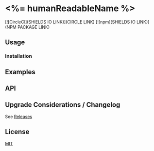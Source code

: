 # <%= humanReadableName %>
[![CircleCI](SHIELDS IO LINK)](CIRCLE LINK)
[![npm](SHIELDS IO LINK)](NPM PACKAGE LINK)

## Usage

### Installation

## Examples

## API

## Upgrade Considerations / Changelog

See [Releases](https://github.com/palantir/react-mosaic/releases)

## License
[MIT](./LICENSE)
